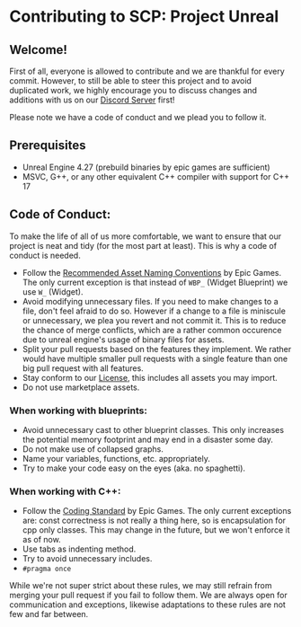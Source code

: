# Contributing to SCP: Project Unreal

## Welcome!
First of all, everyone is allowed to contribute and we are thankful for every commit. However, to still be able to steer this project and to avoid duplicated work, we highly encourage you to discuss changes and additions with us on our [Discord Server](https://discord.gg/Zs2UMr8) first!

Please note we have a code of conduct and we plead you to follow it.

## Prerequisites
- Unreal Engine 4.27 (prebuild binaries by epic games are sufficient)
- MSVC, G++, or any other equivalent C++ compiler with support for C++ 17

## Code of Conduct:
To make the life of all of us more comfortable, we want to ensure that our project is neat and tidy (for the most part at least). This is why a code of conduct is needed.

- Follow the [Recommended Asset Naming Conventions](https://docs.unrealengine.com/4.27/en-US/ProductionPipelines/AssetNaming/) by Epic Games. The only current exception is that instead of `WBP_` (Widget Blueprint) we use `W_` (Widget).
- Avoid modifying unnecessary files. If you need to make changes to a file, don't feel afraid to do so. However if a change to a file is miniscule or unnecessary, we plea you revert and not commit it. This is to reduce the chance of merge conflicts, which are a rather common occurence due to unreal engine's usage of binary files for assets.
- Split your pull requests based on the features they implement. We rather would have multiple smaller pull requests with a single feature than one big pull request with all features.
- Stay conform to our [License](https://github.com/RadioArtz/scp-project-unreal/blob/main/License.txt), this includes all assets you may import.
- Do not use marketplace assets.

### When working with blueprints:
- Avoid unnecessary cast to other blueprint classes. This only increases the potential memory footprint and may end in a disaster some day.
- Do not make use of collapsed graphs.
- Name your variables, functions, etc. appropriately.
- Try to make your code easy on the eyes (aka. no spaghetti).

### When working with C++:
- Follow the [Coding Standard](https://docs.unrealengine.com/4.27/en-US/ProductionPipelines/DevelopmentSetup/CodingStandard/) by Epic Games. The only current exceptions are: const correctness is not really a thing here, so is encapsulation for cpp only classes. This may change in the future, but we won't enforce it as of now.
- Use tabs as indenting method.
- Try to avoid unnecessary includes.
- `#pragma once`


While we're not super strict about these rules, we may still refrain from merging your pull request if you fail to follow them. We are always open for communication and exceptions, likewise adaptations to these rules are not few and far between. 

